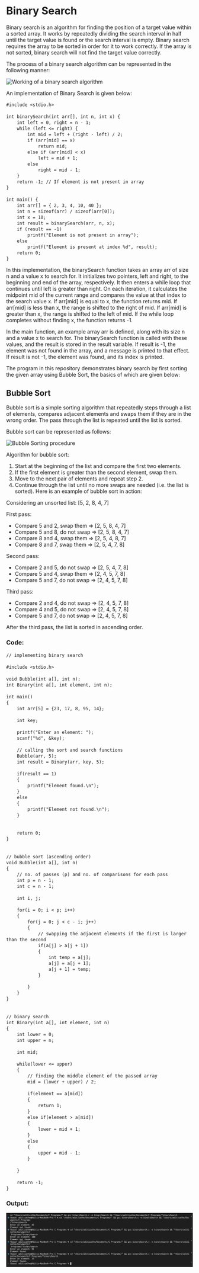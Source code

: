 # Binary Search 

Binary search is an algorithm for finding the position of a target value within a sorted array. It works by repeatedly dividing the search interval in half until the target value is found or the search interval is empty. 
Binary search requires the array to be sorted in order for it to work correctly. If the array is not sorted, binary search will not find the target value correctly.

The process of a binary search algorithm can be represented in the following manner:

![Working of a binary search algorithm](https://res.cloudinary.com/practicaldev/image/fetch/s--Uj818KRw--/c_imagga_scale,f_auto,fl_progressive,h_420,q_auto,w_1000/https://dev-to-uploads.s3.amazonaws.com/i/5hsod7t93v85b23rk671.png)

An implementation of Binary Search is given below:

```
#include <stdio.h>

int binarySearch(int arr[], int n, int x) {
    int left = 0, right = n - 1;
    while (left <= right) {
        int mid = left + (right - left) / 2;
        if (arr[mid] == x)
            return mid;
        else if (arr[mid] < x)
            left = mid + 1;
        else
            right = mid - 1;
    }
    return -1; // If element is not present in array
}

int main() {
    int arr[] = { 2, 3, 4, 10, 40 };
    int n = sizeof(arr) / sizeof(arr[0]);
    int x = 10;
    int result = binarySearch(arr, n, x);
    if (result == -1)
        printf("Element is not present in array");
    else
        printf("Element is present at index %d", result);
    return 0;
}
```

In this implementation, the binarySearch function takes an array arr of size n and a value x to search for. It initializes two pointers, left and right, to the beginning and end of the array, respectively. It then enters a while loop that continues until left is greater than right. On each iteration, it calculates the midpoint mid of the current range and compares the value at that index to the search value x. If arr[mid] is equal to x, the function returns mid. If arr[mid] is less than x, the range is shifted to the right of mid. If arr[mid] is greater than x, the range is shifted to the left of mid. If the while loop completes without finding x, the function returns -1.

In the main function, an example array arr is defined, along with its size n and a value x to search for. The binarySearch function is called with these values, and the result is stored in the result variable. If result is -1, the element was not found in the array, and a message is printed to that effect. If result is not -1, the element was found, and its index is printed.


The program in this repository demonstrates binary search by first sorting the given array using Bubble Sort, the basics of which are given below:

## Bubble Sort

Bubble sort is a simple sorting algorithm that repeatedly steps through a list of elements, compares adjacent elements and swaps them if they are in the wrong order. The pass through the list is repeated until the list is sorted.

Bubble sort can be represented as follows:

![Bubble Sorting procedure](http://www.computersciencebytes.com/wp-content/uploads/2016/10/bubble_sort.png)

Algorithm for bubble sort:
1. Start at the beginning of the list and compare the first two elements.
2. If the first element is greater than the second element, swap them.
3. Move to the next pair of elements and repeat step 2.
4. Continue through the list until no more swaps are needed (i.e. the list is sorted).
Here is an example of bubble sort in action:

Considering an unsorted list: [5, 2, 8, 4, 7]

First pass:

- Compare 5 and 2, swap them => [2, 5, 8, 4, 7]
- Compare 5 and 8, do not swap => [2, 5, 8, 4, 7]
- Compare 8 and 4, swap them => [2, 5, 4, 8, 7]
- Compare 8 and 7, swap them => [2, 5, 4, 7, 8]

Second pass:

- Compare 2 and 5, do not swap => [2, 5, 4, 7, 8]
- Compare 5 and 4, swap them => [2, 4, 5, 7, 8]
- Compare 5 and 7, do not swap => [2, 4, 5, 7, 8]

Third pass:

- Compare 2 and 4, do not swap => [2, 4, 5, 7, 8]
- Compare 4 and 5, do not swap => [2, 4, 5, 7, 8]
- Compare 5 and 7, do not swap => [2, 4, 5, 7, 8]

After the third pass, the list is sorted in ascending order.


### Code:

```
// implementing binary search

#include <stdio.h>

void Bubble(int a[], int n);
int Binary(int a[], int element, int n);

int main()
{
    int arr[5] = {23, 17, 8, 95, 14};

    int key;

    printf("Enter an element: ");
    scanf("%d", &key);

    // calling the sort and search functions
    Bubble(arr, 5);
    int result = Binary(arr, key, 5);

    if(result == 1)
    {
        printf("Element found.\n");
    }
    else
    {
        printf("Element not found.\n");
    }
    

    return 0;
}


// bubble sort (ascending order)
void Bubble(int a[], int n)
{
    // no. of passes (p) and no. of comparisons for each pass
    int p = n - 1;
    int c = n - 1;

    int i, j;

    for(i = 0; i < p; i++)
    {
        for(j = 0; j < c - i; j++)
        {
            // swapping the adjacent elements if the first is larger than the second 
            if(a[j] > a[j + 1])
            {
                int temp = a[j];
                a[j] = a[j + 1];
                a[j + 1] = temp;
            }

        }
    }
}


// binary search
int Binary(int a[], int element, int n)
{
    int lower = 0;
    int upper = n;

    int mid;

    while(lower <= upper)
    {
        // finding the middle element of the passed array
        mid = (lower + upper) / 2;

        if(element == a[mid])
        {
            return 1;
        }
        else if(element > a[mid])
        {
            lower = mid + 1;
        }
        else
        {
            upper = mid - 1;
        }

    }

    return -1;
}
```

### Output:

![binarySearch.c output](https://github.com/Aditi-exe/C-Binary-Search/blob/main/binarySearch.png)

